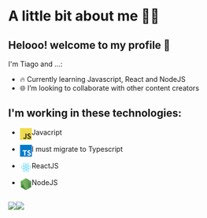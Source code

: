 
# A little bit about me :man_technologist:

## Helooo! welcome to my profile 👋

I'm Tiago and ...:

- 🔥 Currently learning Javascript, React and NodeJS
- 🌐 I’m looking to collaborate with other content creators

## I'm working in these technologies:

  - Javacript<img align="left" alt="Javascript" width="24px" src="https://raw.githubusercontent.com/github/explore/80688e429a7d4ef2fca1e82350fe8e3517d3494d/topics/javascript/javascript.png" /> <br/><br/>
  - I must migrate to Typescript <img align="left" alt="Javascript" width="24px" src="https://raw.githubusercontent.com/github/explore/80688e429a7d4ef2fca1e82350fe8e3517d3494d/topics/typescript/typescript.png" /> <br><br>
- ReactJS <img align="left" alt="React-Native" width="24px" src="https://raw.githubusercontent.com/github/explore/80688e429a7d4ef2fca1e82350fe8e3517d3494d/topics/react/react.png" /> <br/><br/>
- NodeJS <img align="left" alt="Tailwind-CSS" width="24px" src="https://raw.githubusercontent.com/github/explore/80688e429a7d4ef2fca1e82350fe8e3517d3494d/topics/nodejs/nodejs.png" />
<br/>

<div id="status">
<img align="left" src="https://github-readme-stats.vercel.app/api?username=TiagoBarros01&&show_icons=true&title_color=ffffff&icon_color=DCDCDC&text_color=32CD32&bg_color=151515">
<img height="195px" src="https://github-readme-stats.vercel.app/api/top-langs/?username=Tiagobarros01&title_color=32CD32&text_color=ffff&bg_color=151515">
</div>
